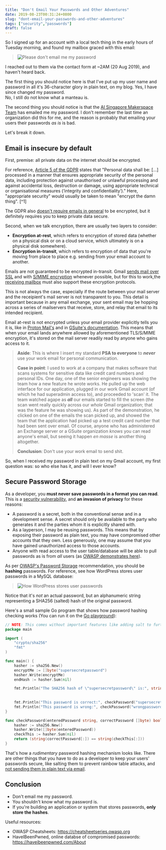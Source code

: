 ```yaml
---
title: "Don't Email Your Passwords and Other Adventures"
date: 2019-08-23T00:31:24+0800
slug: "dont-email-your-passwords-and-other-adventures"
tags: ["security","passwords"]
draft: false
---
```


So I signed up for an account with a local tech thing in the early hours of Tuesday morning,
and found my mailbox graced with this email:

> ![Please don't email me my password](/img/2019-posts/please-dont-email-me-my-password.jpg)

I reached out to them via the contact form at ~2AM (20 Aug 2019), and haven't heard back.

The first thing you should notice here is that I've put up my 
user name and password in all it's 36-character glory
in plain text, on my blog. Yes, I have since changed my password.  
No, I still do not know what a manteau is.

The second thing you should notice is that the
[AI Singapore Makerspace Team](https://makerspace.aisingapore.org/)
has emailed me my password.
I don't remember the last time an organization did this for me,
and the reason is probably that emailing your users their
passwords _as is_ is bad.

Let's break it down.

## Email is insecure by default

First, premise: all private data on the internet should be encrypted.

For reference, [Article 5 of the GDPR](https://gdpr.eu/article-5-how-to-process-personal-data/) states that "Personal data shall be: […] processed in a manner that ensures appropriate security of the personal data, including protection against unauthorised or unlawful processing and against accidental loss, destruction or damage, using appropriate technical or organisational measures (‘integrity and confidentiality’)." Here, "appropriate security" would usually be taken to mean "encrypt the damn thing". [^1]

The GDPR also [doesn't require emails in general](https://gdpr.eu/email-encryption/) to be encrypted, but it definitely requires you to keep private data secure.

Second, when we talk encryption, there are usually two layers to consider:

- **Encryption at-rest**, which refers to encryption of stored data (whether on a physical disk or on a cloud service, which ultimately is on a physical disk somewhere).
- **Encryption in-transit**, which refers to encryption of data that you're moving from place to place e.g. sending from your email account to another.

Emails are not guaranteed to be encrypted in-transit.
Gmail [sends mail over SSL](https://transparencyreport.google.com/safer-email/overview)
and with [S/MIME encryption](https://support.google.com/mail/answer/6330403?hl=en)
whenever possible, but for this to work,the
[receiving mailbox](https://www.blog.google/products/gmail/making-email-safer-for-you-posted-by/)
must also support these encryption protocols.

This is not always the case, especially if the route between
your mail server and the receipient's mail server is not
transparent to you. This detail is important because in any email exchange, your sent email may be hopping across a series of mailservers that receive, store, and relay that email to its intended recipient.

Email at-rest is not encrypted unless your email
provider explicitly tells you it is, like in [Proton Mail's](https://protonmail.com/security-details) and in 
[GSuite's documentation](https://support.google.com/googlecloud/answer/6056693?hl=en). This means that when your email lands anywhere allowed by aforementioned TLS/S/MIME encryption, it's stored on the mail server readily read by anyone who gains access to it.

> **Aside**: This is where I insert my standard **PSA to everyone** to **_never_** use your work email for personal communication. 
>
> **Case in point**: I used to work at a company that makes software that scans systems for sensitive data like credit card numbers and personal IDs. One day, one of the senior engineers was showing the team how a new feature he wrote works. He pulled up the web interface for our application, plugged in our work Gmail account (of which he had superadmin access to), and proceeded to 'scan' it. The team watched agape as **_all_** our emails started to fill the screen (the scan went really quickly across our _whole_ Gmail organization; that was the feature he was showing us). As part of the demonstration, he clicked on one of the emails the scan picked up, and showed the team that the application had picked up a test credit card number that had been sent over email. Of course, anyone who has administered an Exchange server or a GSuite organization _knows_ you can read anyone's email, but seeing it happen _en masse_ is another thing altogether.
>
> **Conclusion**: Don't use your work email to send shit.

So, when I received my password in plain text on my Gmail account, my first question was: so who else has it, and will I ever know?

## Secure Password Storage

As a developer, you **must never save passwords in a format you can read**. This is a [security vulnerability](https://www.owasp.org/index.php/Password_Plaintext_Storage),
and **an invasion of privacy** for these reasons:

- A password is a secret, both in the conventional sense and in a development sense. A secret should only be available to the party who generates it and the parties whom it is explicitly shared with.
- As a layperson, I may be reusing passwords. This means that by exposing their password as plain text, you may have compromised other accounts that they own. Less generously, one may assume that you have gained unauthorized access to those accounts.
- Anyone with read access to the user table/database will be able to pull passwords as is from _all_ users (as [OWASP demonstrates here](https://www.owasp.org/index.php/Password_Plaintext_Storage)).

As per [OWASP's Password Storage](https://cheatsheetseries.owasp.org/cheatsheets/Password_Storage_Cheat_Sheet.html) recommendation,
you should be **hashing** passwords. For reference, see how WordPress stores user passwords in a MySQL database:

> ![How WordPress stores user passwords](/img/2019-posts/user-pass.jpg)

Notice that it's _not_ an actual password, but an alphanumeric string representing a SHA256 (salted) hash of the original password.

Here's a small sample Go program that shows how password hashing checking works (You can run it on the [Go playground](https://play.golang.org/p/IzF9AuTX-7m)):

```go
// NOTE: This comes without important features like adding salt to further harden the hashed password
package main

import (
	"crypto/sha256"
	"fmt"
)

func main() {
	hasher := sha256.New()
	encryptMe := []byte("supersecretpassword")
	hasher.Write(encryptMe)
	endHash := hasher.Sum(nil)

	fmt.Println("The SHA256 hash of \"supersecretpassword\" is:", string(endHash[:]))
	
	
	fmt.Println("This password is correct:", checkPassword("supersecretpassword", endHash))
	fmt.Println("This password is wrong:", checkPassword("wrongpassword", endHash))
}

func checkPassword(enteredPassword string, correctPassword []byte) bool {
	hasher := sha256.New()
	hasher.Write([]byte(enteredPassword))
	checkThis := hasher.Sum(nil)
	return (string(correctPassword[:]) == string(checkThis[:]))
}
```

That's how a _rudimentary_ password hashing mechanism looks like.
There are other things that you have to do as a developer to keep your users' passwords secure,
like salting them to prevent rainbow table attacks, and [not sending them in plain text via email](#email-is-insecure-by-default).

## Conclusion

- Don't email me my password.
- You shouldn't know what my password is.
- If you're building an application or system that stores passwords, **only store the hashes**.

Useful resources:

- OWASP Cheatsheets: https://cheatsheetseries.owasp.org
- HaveIBeenPwned, online databse of compromised passwords: https://haveibeenpwned.com/About
